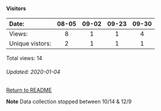 #### Visitors
Date:   |         08-05   |       09-02   |  09-23  |  09-30
|:---   |:---:    |:---:  |:---:  |:---:
Views:  |         8       |       1       |  1      |  4
Unique  vistors:  |       2       |       1  |      1  |      1

Total views: 14
###### Updated: 2020-01-04

[Return to README](https://github.com/BradleyA/pi-servo/blob/master/README.md#traffic)

**Note**  Data collection stopped between 10/14 & 12/9
